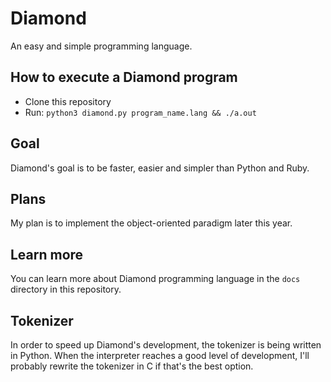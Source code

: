 # Diamond
An easy and simple programming language.

## How to execute a Diamond program
* Clone this repository
* Run: `python3 diamond.py program_name.lang && ./a.out`

## Goal
Diamond's goal is to be faster, easier and simpler than Python and Ruby.

## Plans
My plan is to implement the object-oriented paradigm later this year.

## Learn more
You can learn more about Diamond programming language in the `docs` directory in this repository.

## Tokenizer
In order to speed up Diamond's development, the tokenizer is being written in Python. When the interpreter reaches a good level of development, I'll probably rewrite the tokenizer in C if that's the best option.
